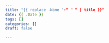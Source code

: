 ```yaml
---
title: "{{ replace .Name "-" " " | title }}"
date: {{ .Date }}
tags: []
categories: []
draft: false

---
```

